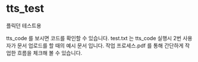 # tts_test
플릭던 테스트용

tts_code 를 보시면 코드를 확인할 수 있습니다. 
test.txt 는 tts_code 실행시 2번 사용자가 문서 업로드를 할 때의 예시 문서 입니다. 
작업 프로세스.pdf 를 통해 간단하게 작업한 흐름을 체크해 볼 수 있습니다. 
